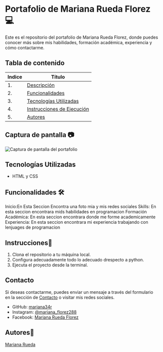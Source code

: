 # Portafolio de Mariana Rueda Florez 💻

Este es el repositorio del portafolio de Mariana Rueda Florez, donde puedes conocer más sobre mis habilidades, formación académica, experiencia y cómo contactarme.

## Tabla de contenido
| Indice | Título  |
|--|--|
| 1. | [Descripción](#Descripcion) |
| 2. | [Funcionalidades](#Funcionalidades) |
| 3. | [Tecnologías Utilizadas](#Tenologia_Usada) |
| 4. | [Instrucciones de Ejecución](#Instrucciones) |
| 5. | [Autores](#Autores) |

## Captura de pantalla 📷

![Captura de pantalla del portafolio](![image](https://github.com/user-attachments/assets/d13837bb-780d-4910-a191-1dd0c80073d9))

## Tecnologías Utilizadas

- HTML y CSS

## Funcionalidades 🛠️
  Inicio:En Esta Seccion Encontra una foto mia y mis redes sociales
  Skills: En esta seccion encontrara mids habilidades en programacion
  Formación Académica: En esta seccion encontrara donde  me forme academicamente
  Experiencia: En esta seccion encontrara mi experiencia trabajando con lenjuages de programacion


## Instrucciones📐

1. Clona el repositorio a tu máquina local. 
2. Configura adecuadamente todo lo adecuado drespecto a python.
3. Ejecuta el proyecto desde la terminal.

## Contacto

Si deseas contactarme, puedes enviar un mensaje a través del formulario en la sección de [Contacto](#contacto) o visitar mis redes sociales.

- GitHub: [mariana34r](https://github.com/mariana34r)
- Instagram: [@mariana_florez288](https://www.instagram.com/mariana_florez288/)
- Facebook: [Mariana Rueda Florez](https://www.facebook.com/mariana.ruedaflorez.9)


## Autores👤

[Mariana Rueda](https://github.com/mariana34r)
